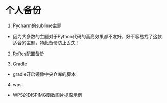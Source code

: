 # 个人备份

1. Pycharm的sublime主题

- 因为大多数的主题对于Python代码的高亮效果都不友好，好不容易找了这款适合的主题，特此备份防止丢失！

2. ReRes配置备份

3. Gradle

- gradle开启镜像中央仓库的脚本

4. wps

- WPS的DISPIMG函数图片提取示例

